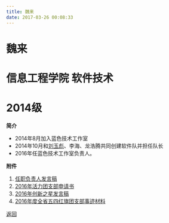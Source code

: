 ```yaml
---
title: 魏来
date: 2017-03-26 00:08:33
---
```

# 魏来
# 信息工程学院 软件技术
# 2014级

**简介**

- 2014年8月加入蓝色技术工作室
- 2014年10月和[刘玉彪](../2014/刘玉彪/)、李海、龙浩腾共同创建软件队并担任队长
- 2016年任蓝色技术工作室负责人。

**附件**

1. [任职负责人发言稿](任职负责人发言稿)
3. [2016年活力团支部申请书](2016年活力团支部申请书)
2. [2016年创新之星发言稿](2016年创新之星发言稿)
3. [2016年度全省五四红旗团支部事迹材料](2016年度全省五四红旗团支部事迹材料)

[返回](../)